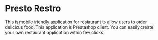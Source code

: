 # Presto Restro
This is mobile friendly application for restaurant to allow users to order delicious food. This application is Prestashop client. You can easily create your own restaurant application within few clicks.
